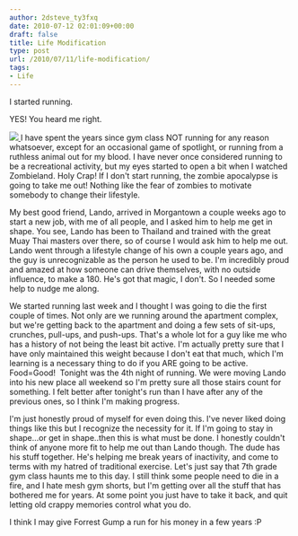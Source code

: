 ```yaml
---
author: 2dsteve_ty3fxq
date: 2010-07-12 02:01:09+00:00
draft: false
title: Life Modification
type: post
url: /2010/07/11/life-modification/
tags:
- Life
---
```


I started running.

YES! You heard me right.

[![](http://www.bitsandbinary.com/wp-content/uploads/2010/07/zombieland-cardio-150x150.jpg)
](http://www.bitsandbinary.com/wp-content/uploads/2010/07/zombieland-cardio.jpg)I have spent the years since gym class NOT running for any reason whatsoever, except for an occasional game of spotlight, or running from a ruthless animal out for my blood. I have never once considered running to be a recreational activity, but my eyes started to open a bit when I watched Zombieland. Holy Crap! If I don't start running, the zombie apocalypse is going to take me out! Nothing like the fear of zombies to motivate somebody to change their lifestyle.

My best good friend, Lando, arrived in Morgantown a couple weeks ago to start a new job, with me of all people, and I asked him to help me get in shape. You see, Lando has been to Thailand and trained with the great Muay Thai masters over there, so of course I would ask him to help me out. Lando went through a lifestyle change of his own a couple years ago, and the guy is unrecognizable as the person he used to be. I'm incredibly proud and amazed at how someone can drive themselves, with no outside influence, to make a 180. He's got that magic, I don't. So I needed some help to nudge me along.

We started running last week and I thought I was going to die the first couple of times. Not only are we running around the apartment complex, but we're getting back to the apartment and doing a few sets of sit-ups, crunches, pull-ups, and push-ups. That's a whole lot for a guy like me who has a history of not being the least bit active. I'm actually pretty sure that I have only maintained this weight because I don't eat that much, which I'm learning is a necessary thing to do if you ARE going to be active. Food=Good!  Tonight was the 4th night of running. We were moving Lando into his new place all weekend so I'm pretty sure all those stairs count for something. I felt better after tonight's run than I have after any of the previous ones, so I think I'm making progress.

I'm just honestly proud of myself for even doing this. I've never liked doing things like this but I recognize the necessity for it. If I'm going to stay in shape...or get in shape..then this is what must be done. I honestly couldn't think of anyone more fit to help me out than Lando though. The dude has his stuff together. He's helping me break years of inactivity, and come to terms with my hatred of traditional exercise. Let's just say that 7th grade gym class haunts me to this day. I still think some people need to die in a fire, and I hate mesh gym shorts, but I'm getting over all the stuff that has bothered me for years. At some point you just have to take it back, and quit letting old crappy memories control what you do.

I think I may give Forrest Gump a run for his money in a few years :P
